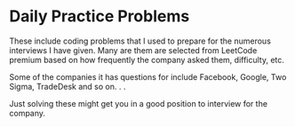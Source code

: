# Daily Practice Problems

These include coding problems that I used to prepare for the numerous interviews I have given. Many are them are selected from LeetCode premium based on how frequently the company asked them, difficulty, etc.


Some of the companies it has questions for include Facebook, Google, Two Sigma, TradeDesk and so on. . . 

Just solving these might get you in a good position to interview for the company.
